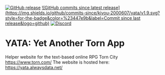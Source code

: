 [![GitHub release](https://img.shields.io/github/release/kivou-2000607/yata.svg?style=for-the-badge&color=%23447e9b&label=Release&logo=github)](https://github.com/Kivou-2000607/yata/releases)
[![GitHub commits since latest release](https://img.shields.io/github/commits-since/kivou-2000607/yata/v1.9.svg?style=for-the-badge&color=%23447e9b&label=Commit since last release&logo=github)](https://github.com/Kivou-2000607/yata/commits/master)
[![Discord](https://img.shields.io/discord/581227228537421825?style=for-the-badge&color=%23447e9b&label=Join%20the%20discord&logo=discord&logoColor=FFF)](https://yata.alwaysdata.net/discord)

# YATA: Yet Another Torn App

Helper website for the text-based online RPG Torn City https://www.torn.com/
The website is hosted here: https://yata.alwaysdata.net/

